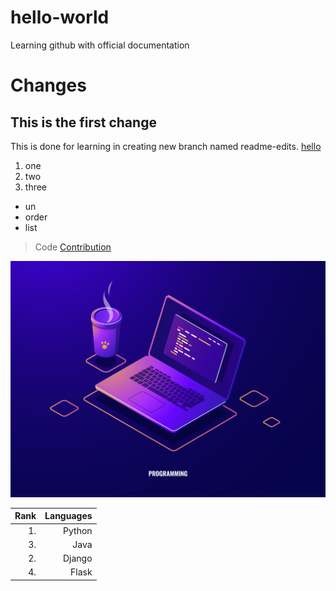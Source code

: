 # hello-world
Learning github with official documentation

# Changes
## This is the first change
This is done for learning in creating new branch named readme-edits.
[hello](https://google.com)
1. one
2. two
3. three

-    un
-    order
-    list

> Code
[Contribution](./contribute.md)

<picture>
  <img alt="(prefer-color-scheme: dark)" src="./image1.jpg">
</picture>

|Rank|Languages|
|---:|---:|
|1.| Python|
|3.|Java|
|2.|Django|
|4.|Flask|
